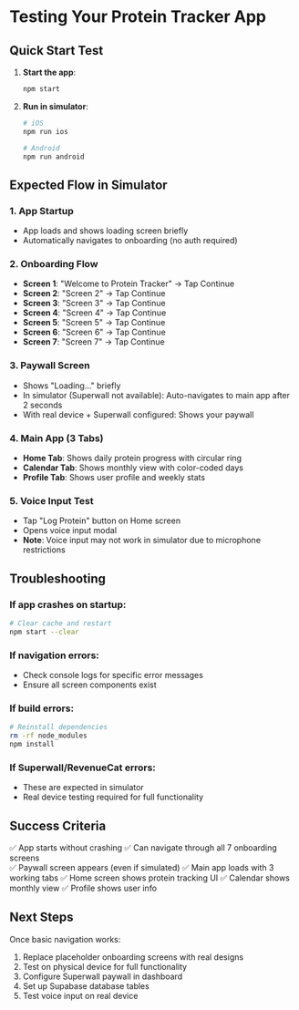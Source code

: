 # Testing Your Protein Tracker App

## Quick Start Test
1. **Start the app**:
   ```bash
   npm start
   ```

2. **Run in simulator**:
   ```bash
   # iOS
   npm run ios
   
   # Android
   npm run android
   ```

## Expected Flow in Simulator

### 1. App Startup
- App loads and shows loading screen briefly
- Automatically navigates to onboarding (no auth required)

### 2. Onboarding Flow
- **Screen 1**: "Welcome to Protein Tracker" → Tap Continue
- **Screen 2**: "Screen 2" → Tap Continue  
- **Screen 3**: "Screen 3" → Tap Continue
- **Screen 4**: "Screen 4" → Tap Continue
- **Screen 5**: "Screen 5" → Tap Continue
- **Screen 6**: "Screen 6" → Tap Continue
- **Screen 7**: "Screen 7" → Tap Continue

### 3. Paywall Screen
- Shows "Loading..." briefly
- In simulator (Superwall not available): Auto-navigates to main app after 2 seconds
- With real device + Superwall configured: Shows your paywall

### 4. Main App (3 Tabs)
- **Home Tab**: Shows daily protein progress with circular ring
- **Calendar Tab**: Shows monthly view with color-coded days
- **Profile Tab**: Shows user profile and weekly stats

### 5. Voice Input Test
- Tap "Log Protein" button on Home screen
- Opens voice input modal
- **Note**: Voice input may not work in simulator due to microphone restrictions

## Troubleshooting

### If app crashes on startup:
```bash
# Clear cache and restart
npm start --clear
```

### If navigation errors:
- Check console logs for specific error messages
- Ensure all screen components exist

### If build errors:
```bash
# Reinstall dependencies
rm -rf node_modules
npm install
```

### If Superwall/RevenueCat errors:
- These are expected in simulator
- Real device testing required for full functionality

## Success Criteria
✅ App starts without crashing
✅ Can navigate through all 7 onboarding screens  
✅ Paywall screen appears (even if simulated)
✅ Main app loads with 3 working tabs
✅ Home screen shows protein tracking UI
✅ Calendar shows monthly view
✅ Profile shows user info

## Next Steps
Once basic navigation works:
1. Replace placeholder onboarding screens with real designs
2. Test on physical device for full functionality
3. Configure Superwall paywall in dashboard
4. Set up Supabase database tables
5. Test voice input on real device